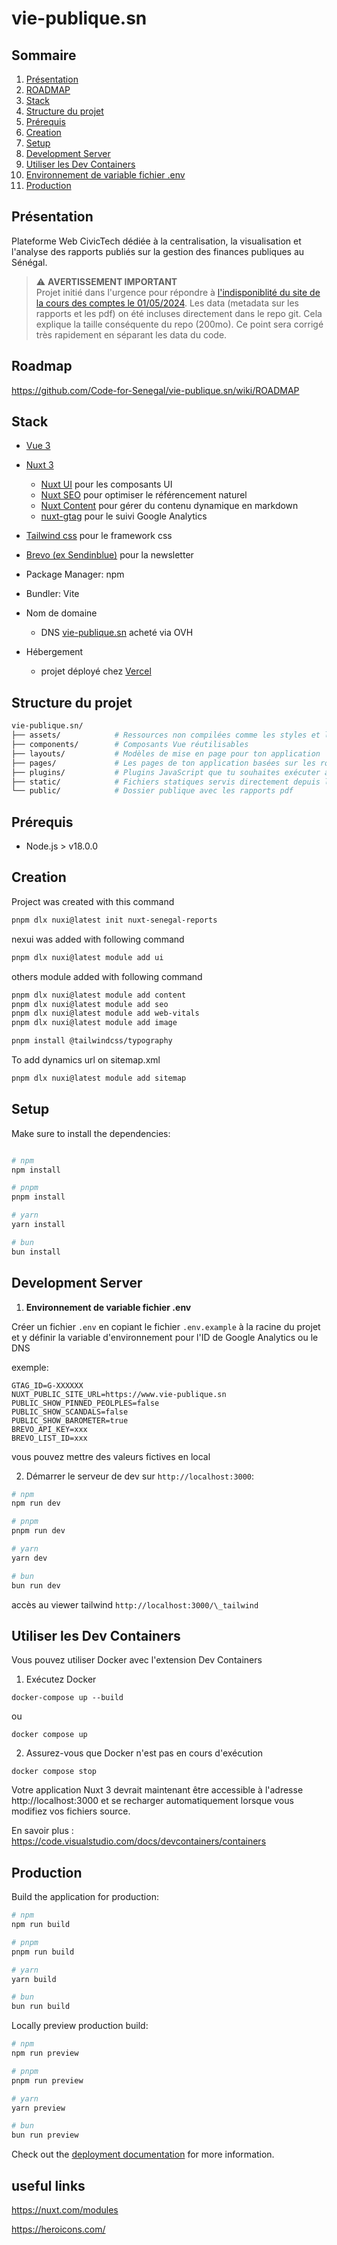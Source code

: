 # vie-publique.sn

## Sommaire

1. [Présentation](#présentation)
2. [ROADMAP](#roadmap)
3. [Stack](#stack)
4. [Structure du projet](#structure-du-projet)
5. [Prérequis](#prérequis)
6. [Creation](#creation)
7. [Setup](#setup)
8. [Development Server](#development-server)
9. [Utiliser les Dev Containers](#utiliser-les-dev-containers)
10. [Environnement de variable fichier .env](#environnement-de-variable-fichier-env)
11. [Production](#production)

## Présentation

Plateforme Web CivicTech dédiée à la centralisation, la visualisation et l'analyse des rapports publiés sur la gestion des finances publiques au Sénégal.

> ⚠️ **AVERTISSEMENT IMPORTANT**  
> Projet initié dans l'urgence pour répondre à [l'indisponiblité du site de la cours des comptes le 01/05/2024](https://twitter.com/malick_yacine/status/1785472745150742983). Les data (metadata sur les rapports et les pdf) on été incluses directement dans le repo git. Cela explique la taille conséquente du repo (200mo). Ce point sera corrigé très rapidement en séparant les data du code.

## Roadmap

https://github.com/Code-for-Senegal/vie-publique.sn/wiki/ROADMAP

## Stack

- [Vue 3](https://vuejs.org)

- [Nuxt 3](https://nuxt.com)

  - [Nuxt UI](https://ui.nuxt.com) pour les composants UI
  - [Nuxt SEO](https://nuxtseo.com) pour optimiser le référencement naturel
  - [Nuxt Content](https://content.nuxt.com/) pour gérer du contenu dynamique en markdown
  - [nuxt-gtag](https://nuxt.com/modules/gtag) pour le suivi Google Analytics

- [Tailwind css](https://tailwindcss.com/) pour le framework css

- [Brevo (ex Sendinblue)](https://www.brevo.com/fr/) pour la newsletter

- Package Manager: npm

- Bundler: Vite

* Nom de domaine

  - DNS [vie-publique.sn](https://www.vie-publique.sn) acheté via OVH

* Hébergement
  - projet déployé chez [Vercel](https://vercel.com)

## Structure du projet

```graphql
vie-publique.sn/
├── assets/            # Ressources non compilées comme les styles et les images
├── components/        # Composants Vue réutilisables
├── layouts/           # Modèles de mise en page pour ton application
├── pages/             # Les pages de ton application basées sur les routes
├── plugins/           # Plugins JavaScript que tu souhaites exécuter avant l'instance root Vue
├── static/            # Fichiers statiques servis directement depuis la racine
└── public/            # Dossier publique avec les rapports pdf
```

## Prérequis

- Node.js > v18.0.0

## Creation

Project was created with this command

```bash
pnpm dlx nuxi@latest init nuxt-senegal-reports
```

nexui was added with following command

```bash
pnpm dlx nuxi@latest module add ui
```

others module added with following command

```bash
pnpm dlx nuxi@latest module add content
pnpm dlx nuxi@latest module add seo
pnpm dlx nuxi@latest module add web-vitals
pnpm dlx nuxi@latest module add image

pnpm install @tailwindcss/typography
```

To add dynamics url on sitemap.xml

```bash
pnpm dlx nuxi@latest module add sitemap
```

## Setup

Make sure to install the dependencies:

```bash

# npm
npm install

# pnpm
pnpm install

# yarn
yarn install

# bun
bun install
```

## Development Server

1. **Environnement de variable fichier .env**

Créer un fichier `.env` en copiant le fichier `.env.example` à la racine du projet et y définir la variable d'environnement pour l'ID de Google Analytics ou le DNS

exemple:

```
GTAG_ID=G-XXXXXX
NUXT_PUBLIC_SITE_URL=https://www.vie-publique.sn
PUBLIC_SHOW_PINNED_PEOLPLES=false
PUBLIC_SHOW_SCANDALS=false
PUBLIC_SHOW_BAROMETER=true
BREVO_API_KEY=xxx
BREVO_LIST_ID=xxx
```

vous pouvez mettre des valeurs fictives en local

2. Démarrer le serveur de dev sur `http://localhost:3000`:

```bash
# npm
npm run dev

# pnpm
pnpm run dev

# yarn
yarn dev

# bun
bun run dev
```

accès au viewer tailwind `http://localhost:3000/\_tailwind`

## Utiliser les Dev Containers

Vous pouvez utiliser Docker avec l'extension Dev Containers

1. Exécutez Docker

```shell
docker-compose up --build
```

ou

```shell
docker compose up
```

2. Assurez-vous que Docker n'est pas en cours d'exécution

```shell
docker compose stop
```

Votre application Nuxt 3 devrait maintenant être accessible à l'adresse http://localhost:3000 et se recharger automatiquement lorsque vous modifiez vos fichiers source.

En savoir plus : https://code.visualstudio.com/docs/devcontainers/containers

## Production

Build the application for production:

```bash
# npm
npm run build

# pnpm
pnpm run build

# yarn
yarn build

# bun
bun run build
```

Locally preview production build:

```bash
# npm
npm run preview

# pnpm
pnpm run preview

# yarn
yarn preview

# bun
bun run preview
```

Check out the [deployment documentation](https://nuxt.com/docs/getting-started/deployment) for more information.

## useful links

https://nuxt.com/modules

https://heroicons.com/
